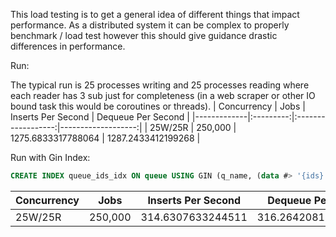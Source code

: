 This load testing is to get a general idea of different things that impact performance. As a distributed system it can be complex to properly benchmark / load test however this should give guidance drastic differences in performance.

Run:

The typical run is 25 processes writing and 25 processes reading where each reader has 3 sub just for completeness (in a web scraper or other IO bound task this would be coroutines or threads).
| Concurrency | Jobs      | Inserts Per Second | Dequeue Per Second |
|-------------|:---------:|:------------------:|-------------------:|
| 25W/25R     | 250,000   | 1275.6833317788064 | 1287.2433412199268 |



Run with Gin Index:

```sql
CREATE INDEX queue_ids_idx ON queue USING GIN (q_name, (data #> '{ids}'::text[]));
```

| Concurrency | Jobs      | Inserts Per Second | Dequeue Per Second |
|-------------|:---------:|:------------------:|-------------------:|
| 25W/25R     | 250,000   | 314.6307633244511  | 316.26420818399646 |

